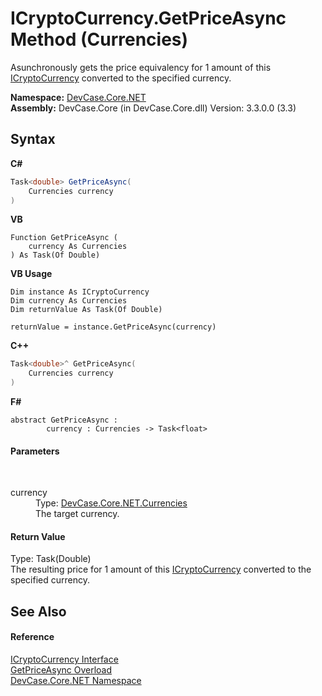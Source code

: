 # ICryptoCurrency.GetPriceAsync Method (Currencies)
 

Asunchronously gets the price equivalency for 1 amount of this <a href="T_DevCase_Core_NET_ICryptoCurrency">ICryptoCurrency</a> converted to the specified currency.

**Namespace:**&nbsp;<a href="N_DevCase_Core_NET">DevCase.Core.NET</a><br />**Assembly:**&nbsp;DevCase.Core (in DevCase.Core.dll) Version: 3.3.0.0 (3.3)

## Syntax

**C#**<br />
``` C#
Task<double> GetPriceAsync(
	Currencies currency
)
```

**VB**<br />
``` VB
Function GetPriceAsync ( 
	currency As Currencies
) As Task(Of Double)
```

**VB Usage**<br />
``` VB Usage
Dim instance As ICryptoCurrency
Dim currency As Currencies
Dim returnValue As Task(Of Double)

returnValue = instance.GetPriceAsync(currency)
```

**C++**<br />
``` C++
Task<double>^ GetPriceAsync(
	Currencies currency
)
```

**F#**<br />
``` F#
abstract GetPriceAsync : 
        currency : Currencies -> Task<float> 

```


#### Parameters
&nbsp;<dl><dt>currency</dt><dd>Type: <a href="T_DevCase_Core_NET_Currencies">DevCase.Core.NET.Currencies</a><br />The target currency.</dd></dl>

#### Return Value
Type: Task(Double)<br />The resulting price for 1 amount of this <a href="T_DevCase_Core_NET_ICryptoCurrency">ICryptoCurrency</a> converted to the specified currency.

## See Also


#### Reference
<a href="T_DevCase_Core_NET_ICryptoCurrency">ICryptoCurrency Interface</a><br /><a href="Overload_DevCase_Core_NET_ICryptoCurrency_GetPriceAsync">GetPriceAsync Overload</a><br /><a href="N_DevCase_Core_NET">DevCase.Core.NET Namespace</a><br />